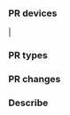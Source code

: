 <!-- Demo: https://github.com/PaddlePaddle/Paddle-Lite/pull/8688 -->
### PR devices
<!-- One of [ Framework | Host | Arm | x86 | OpenCL | Metal | XPU | NNadapter | others ] -->
|
### PR types
<!-- One of [ New features | Bug fixes | Performance optimization | Breaking changes | Others ] -->

### PR changes
<!-- One of [ OP | API | PASS | Kernels | Backends | Docs ] -->

### Describe
<!-- Describe what this PR does -->
